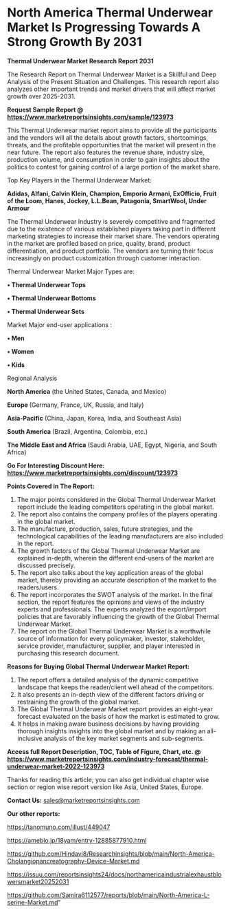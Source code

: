 # North America Thermal Underwear Market Is Progressing Towards A Strong Growth By 2031

<strong>Thermal Underwear Market Research Report 2031</strong>

The Research Report on Thermal Underwear Market is a Skillful and Deep Analysis of the Present Situation and Challenges. This research report also analyzes other important trends and market drivers that will affect market growth over 2025-2031.

<strong>Request Sample Report @ <a href=https://www.marketreportsinsights.com/sample/123973>https://www.marketreportsinsights.com/sample/123973</a></strong>

This Thermal Underwear market report aims to provide all the participants and the vendors will all the details about growth factors, shortcomings, threats, and the profitable opportunities that the market will present in the near future. The report also features the revenue share, industry size, production volume, and consumption in order to gain insights about the politics to contest for gaining control of a large portion of the market share.

Top Key Players in the Thermal Underwear Market:

<strong>Adidas, Alfani, Calvin Klein, Champion, Emporio Armani, ExOfficio, Fruit of the Loom, Hanes, Jockey, L.L.Bean, Patagonia, SmartWool, Under Armour</strong>

The Thermal Underwear Industry is severely competitive and fragmented due to the existence of various established players taking part in different marketing strategies to increase their market share. The vendors operating in the market are profiled based on price, quality, brand, product differentiation, and product portfolio. The vendors are turning their focus increasingly on product customization through customer interaction.

Thermal Underwear Market Major Types are:

<strong>• Thermal Underwear Tops

• Thermal Underwear Bottoms

• Thermal Underwear Sets</strong>

Market Major end-user applications :

<strong>• Men

• Women

• Kids</strong>

Regional Analysis

</u><strong><b>North America</b></strong> (the United States, Canada, and Mexico)

<strong><b>Europe </b></strong>(Germany, France, UK, Russia, and Italy)

<strong><b>Asia-Pacific</b></strong> (China, Japan, Korea, India, and Southeast Asia)

<strong><b>South America</b></strong> (Brazil, Argentina, Colombia, etc.)

<strong><b>The Middle East and Africa</b></strong> (Saudi Arabia, UAE, Egypt, Nigeria, and South Africa)

<strong>Go For Interesting Discount Here: <a href=https://www.marketreportsinsights.com/discount/123973>https://www.marketreportsinsights.com/discount/123973</a></strong>

<strong>Points Covered in The Report:</strong>
<ol>
  <li>The major points considered in the Global Thermal Underwear Market report include the leading competitors operating in the global market.</li>
  <li>The report also contains the company profiles of the players operating in the global market.</li>
  <li>The manufacture, production, sales, future strategies, and the technological capabilities of the leading manufacturers are also included in the report.</li>
  <li>The growth factors of the Global Thermal Underwear Market are explained in-depth, wherein the different end-users of the market are discussed precisely.</li>
  <li>The report also talks about the key application areas of the global market, thereby providing an accurate description of the market to the readers/users.</li>
  <li>The report incorporates the SWOT analysis of the market. In the final section, the report features the opinions and views of the industry experts and professionals. The experts analyzed the export/import policies that are favorably influencing the growth of the Global Thermal Underwear Market.</li>
  <li>The report on the Global Thermal Underwear Market is a worthwhile source of information for every policymaker, investor, stakeholder, service provider, manufacturer, supplier, and player interested in purchasing this research document.</li>
</ol>
<strong>Reasons for Buying Global Thermal Underwear Market Report:</strong>

<ol>
  <li>The report offers a detailed analysis of the dynamic competitive landscape that keeps the reader/client well ahead of the competitors.</li>
  <li>It also presents an in-depth view of the different factors driving or restraining the growth of the global market.</li>
  <li>The Global Thermal Underwear Market report provides an eight-year forecast evaluated on the basis of how the market is estimated to grow.</li>
  <li>It helps in making aware business decisions by having providing thorough insights insights into the global market and by making an all-inclusive analysis of the key market segments and sub-segments.</li>
</ol>
<strong>Access full Report Description, TOC, Table of Figure, Chart, etc. @ <a href=https://www.marketreportsinsights.com/industry-forecast/thermal-underwear-market-2022-123973>https://www.marketreportsinsights.com/industry-forecast/thermal-underwear-market-2022-123973</a></strong>


Thanks for reading this article; you can also get individual chapter wise section or region wise report version like Asia, United States, Europe.

<strong>Contact Us:</strong>
sales@marketreportsinsights.com

<strong>Our other reports:</strong>

<a href=https://tanomuno.com/illust/449047>https://tanomuno.com/illust/449047</a>

<a href=https://ameblo.jp/18yam/entry-12885877910.html>https://ameblo.jp/18yam/entry-12885877910.html</a>

<a href=https://github.com/Hindavi8/Researchinsights/blob/main/North-America-Cholangiopancreatography-Device-Market.md>https://github.com/Hindavi8/Researchinsights/blob/main/North-America-Cholangiopancreatography-Device-Market.md</a>

<a href=https://issuu.com/reportsinsights24/docs/northamericaindustrialexhaustblowersmarket20252031>https://issuu.com/reportsinsights24/docs/northamericaindustrialexhaustblowersmarket20252031</a>

<a href=https://github.com/Samira6112577/reports/blob/main/North-America-L-serine-Market.md>https://github.com/Samira6112577/reports/blob/main/North-America-L-serine-Market.md</a>"
